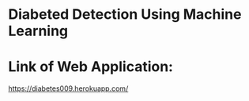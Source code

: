 # Diabeted Detection Using Machine Learning
# Link of Web Application:
https://diabetes009.herokuapp.com/

